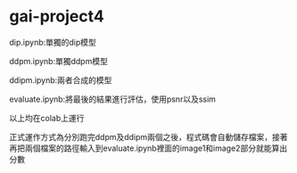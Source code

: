 # gai-project4
dip.ipynb:單獨的dip模型

ddpm.ipynb:單獨ddpm模型

ddipm.ipynb:兩者合成的模型

evaluate.ipynb:將最後的結果進行評估，使用psnr以及ssim

以上均在colab上運行

正式運作方式為分別跑完ddpm及ddipm兩個之後，程式碼會自動儲存檔案，接著再把兩個檔案的路徑輸入到evaluate.ipynb裡面的image1和image2部分就能算出分數

